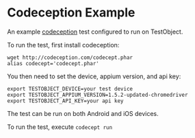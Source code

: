 # Codeception Example

An example [codeception](http://codeception.com) test configured to run on TestObject.


To run the test, first install codeception:
```
wget http://codeception.com/codecept.phar
alias codecept='codecept.phar'
```

You then need to set the device, appium version, and api key:
```
export TESTOBJECT_DEVICE=your test device
export TESTOBJECT_APPIUM_VERSION=1.5.2-updated-chromedriver
export TESTOBJECT_API_KEY=your api key
```

The test can be run on both Android and iOS devices.

To run the test, execute `codecept run`


<!--
Into /etc/php.ini to resolve error
```
[Date]
; Defines the default timezone used by the date functions
; http://php.net/date.timezone
date.timezone = America/New_York
```
-->
